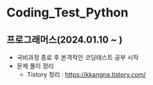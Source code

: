 # Coding_Test_Python

## 프로그래머스(2024.01.10 ~ )
- 국비과정 종료 후 본격적인 코딩테스트 공부 시작
- 문제 풀이 정리
  - Tistory 정리 : https://kkangna.tistory.com/  
